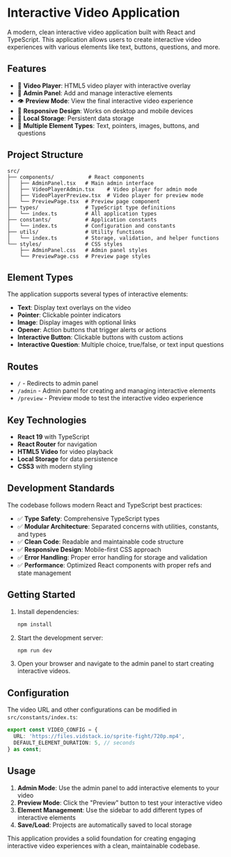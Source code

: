 # Interactive Video Application

A modern, clean interactive video application built with React and TypeScript. This application allows users to create interactive video experiences with various elements like text, buttons, questions, and more.

## Features

- 🎥 **Video Player**: HTML5 video player with interactive overlay
- 🔧 **Admin Panel**: Add and manage interactive elements
- 👁️ **Preview Mode**: View the final interactive video experience
- 📱 **Responsive Design**: Works on desktop and mobile devices
- 💾 **Local Storage**: Persistent data storage
- 🎯 **Multiple Element Types**: Text, pointers, images, buttons, and questions

## Project Structure

```
src/
├── components/           # React components
│   ├── AdminPanel.tsx   # Main admin interface
│   ├── VideoPlayerAdmin.tsx    # Video player for admin mode
│   ├── VideoPlayerPreview.tsx  # Video player for preview mode
│   └── PreviewPage.tsx  # Preview page component
├── types/               # TypeScript type definitions
│   └── index.ts         # All application types
├── constants/           # Application constants
│   └── index.ts         # Configuration and constants
├── utils/               # Utility functions
│   └── index.ts         # Storage, validation, and helper functions
└── styles/              # CSS styles
    ├── AdminPanel.css   # Admin panel styles
    └── PreviewPage.css  # Preview page styles
```

## Element Types

The application supports several types of interactive elements:

- **Text**: Display text overlays on the video
- **Pointer**: Clickable pointer indicators
- **Image**: Display images with optional links
- **Opener**: Action buttons that trigger alerts or actions
- **Interactive Button**: Clickable buttons with custom actions
- **Interactive Question**: Multiple choice, true/false, or text input questions

## Routes

- `/` - Redirects to admin panel
- `/admin` - Admin panel for creating and managing interactive elements
- `/preview` - Preview mode to test the interactive video experience

## Key Technologies

- **React 19** with TypeScript
- **React Router** for navigation
- **HTML5 Video** for video playback
- **Local Storage** for data persistence
- **CSS3** with modern styling

## Development Standards

The codebase follows modern React and TypeScript best practices:

- ✅ **Type Safety**: Comprehensive TypeScript types
- ✅ **Modular Architecture**: Separated concerns with utilities, constants, and types
- ✅ **Clean Code**: Readable and maintainable code structure
- ✅ **Responsive Design**: Mobile-first CSS approach
- ✅ **Error Handling**: Proper error handling for storage and validation
- ✅ **Performance**: Optimized React components with proper refs and state management

## Getting Started

1. Install dependencies:
   ```bash
   npm install
   ```

2. Start the development server:
   ```bash
   npm run dev
   ```

3. Open your browser and navigate to the admin panel to start creating interactive videos.

## Configuration

The video URL and other configurations can be modified in `src/constants/index.ts`:

```typescript
export const VIDEO_CONFIG = {
  URL: 'https://files.vidstack.io/sprite-fight/720p.mp4',
  DEFAULT_ELEMENT_DURATION: 5, // seconds
} as const;
```

## Usage

1. **Admin Mode**: Use the admin panel to add interactive elements to your video
2. **Preview Mode**: Click the "Preview" button to test your interactive video
3. **Element Management**: Use the sidebar to add different types of interactive elements
4. **Save/Load**: Projects are automatically saved to local storage

This application provides a solid foundation for creating engaging interactive video experiences with a clean, maintainable codebase.
